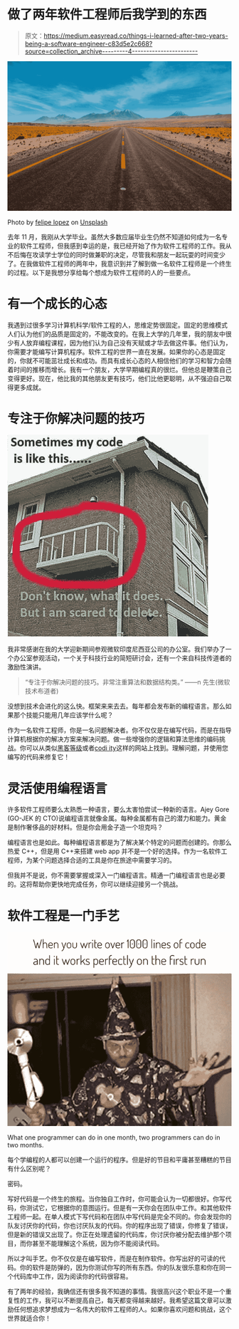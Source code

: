 # 做了两年软件工程师后我学到的东西

> 原文：<https://medium.easyread.co/things-i-learned-after-two-years-being-a-software-engineer-c83d5e2c668?source=collection_archive---------4----------------------->

![](img/8edf7a91ea389a431a4005ce771c410a.png)

Photo by [felipe lopez](https://unsplash.com/@flopez_nice?utm_source=medium&utm_medium=referral) on [Unsplash](https://unsplash.com?utm_source=medium&utm_medium=referral)

去年 11 月，我刚从大学毕业。虽然大多数应届毕业生仍然不知道如何成为一名专业的软件工程师，但我感到幸运的是，我已经开始了作为软件工程师的工作。我从不后悔在攻读学士学位的同时做兼职的决定，尽管我和朋友一起玩耍的时间变少了。在我做软件工程师的两年中，我意识到并了解到做一名软件工程师是一个终生的过程。以下是我想分享给每个想成为软件工程师的人的一些要点。

# **有一个成长的心态**

我遇到过很多学习计算机科学/软件工程的人，思维定势很固定。固定的思维模式人们认为他们的品质是固定的，不能改变的。在我上大学的几年里，我的朋友中很少有人放弃编程课程，因为他们认为自己没有天赋或才华去做这件事。他们认为，你需要才能编写计算机程序。软件工程的世界一直在发展。如果你的心态是固定的，你就不可能茁壮成长和成功。而具有成长心态的人相信他们的学习和智力会随着时间的推移而增长。我有一个朋友，大学早期编程真的很烂。但他总是鞭策自己变得更好。现在，他比我的其他朋友更有技巧，他们比他更聪明，从不强迫自己取得更多成就。

# 专注于你解决问题的技巧

![](img/ea1d367f4241758df90cdc601bf8675d.png)

我非常感谢在我的大学迎新期间参观微软印度尼西亚公司的办公室。我们举办了一个办公室参观活动，一个关于科技行业的简短研讨会，还有一个来自科技传道者的激励性演讲。

> “专注于你解决问题的技巧。非常注重算法和数据结构类。”
> ——n 先生(微软技术布道者)

没想到技术会进化的这么快。框架来来去去。每年都会发布新的编程语言。那么如果那个技能只能用几年应该学什么呢？

作为一名软件工程师，你是一名问题解决者。你不仅仅是在编写代码，而是在指导计算机根据你的解决方案来解决问题。做一些增强你的逻辑和算法思维的编码挑战。你可以从类似[黑客等级](http://hackerrank.com)或者[codi ity](http://codility.com)这样的网站上找到。理解问题，并使用您编写的代码来修复它！

# 灵活使用编程语言

许多软件工程师要么太熟悉一种语言，要么太害怕尝试一种新的语言。Ajey Gore (GO-JEK 的 CTO)说编程语言就像金属。每种金属都有自己的潜力和能力。黄金是制作奢侈品的好材料。但是你会用金子造一个坦克吗？

编程语言也是如此。每种编程语言都是为了解决某个特定的问题而创建的。你那么热爱 C++，但是用 C++来搭建 web app 并不是一个好的选择。作为一名软件工程师，为某个问题选择合适的工具是你在旅途中需要学习的。

但我并不是说，你不需要掌握或深入一门编程语言。精通一门编程语言也是必要的。这将帮助你更快地完成任务，你可以继续迎接另一个挑战。

# 软件工程是一门手艺

![](img/1e93329d612d7587393d6d5a4a5856d1.png)

What one programmer can do in one month, two programmers can do in two months.

每个学编程的人都可以创建一个运行的程序。但是好的节目和平庸甚至糟糕的节目有什么区别呢？

密码。

写好代码是一个终生的旅程。当你独自工作时，你可能会认为一切都很好。你写代码，你测试它，它根据你的意图运行。但是有一天你会在团队中工作。和其他软件工程师一起。在单人模式下写代码和在团队中写代码是完全不同的。你会发现你的队友讨厌你的代码，你也讨厌队友的代码。你的程序出现了错误，你修复了错误，但是新的错误又出现了。你正在处理遗留的代码库，你讨厌你被分配去维护那个项目，而你甚至不能理解这个系统，因为你不能阅读代码。

所以才叫手艺。你不仅仅是在编写软件，而是在制作软件。你写出好的可读的代码。你的软件是防弹的，因为你测试你写的所有东西。你的队友很乐意和你在同一个代码库中工作，因为阅读你的代码很容易。

有了两年的经验，我确信还有很多我不知道的事情。我很高兴这个职业不是一个重复性的工作，我可以不断提高自己，每天都变得越来越好。我希望这篇文章可以激励任何想追求梦想成为一名伟大的软件工程师的人。如果你喜欢问题和挑战，这个世界就适合你！
